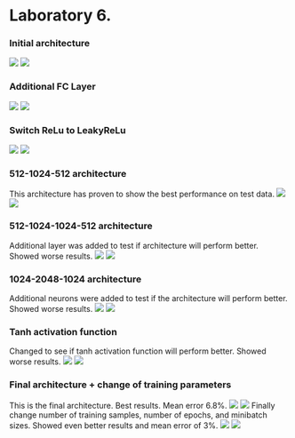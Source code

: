 # Laboratory 6.

### Initial architecture 

![](./images/17-19-58.png)
![](./images/17-20-11.png)

### Additional FC Layer

![](./images/17-21-36.png)
![](./images/17-21-48.png)

### Switch ReLu to LeakyReLu

![](./images/17-22-15.png)
![](./images/17-22-34.png)


### 512-1024-512 architecture
This architecture has proven to show the best performance on test data.
![](./images/17-06-13.png)
![](./images/17-06-28.png)

### 512-1024-1024-512 architecture
Additional layer was added to test if architecture will perform better. Showed worse results.
![](./images/17-07-16.png)
![](./images/17-07-30.png)

### 1024-2048-1024 architecture
Additional neurons were added to test if the architecture will perform better. Showed worse results.
![](./images/17-11-44.png)
![](./images/17-08-54.png)


### Tanh activation function
Changed to see if tanh activation function will perform better. Showed worse results.
![](./images/17-12-25.png)
![](./images/17-11-56.png)


### Final architecture + change of training parameters
This is the final architecture. Best results. Mean error 6.8%.
![](./images/17-38-58.png)
![](./images/17-41-39.png)
Finally change number of training samples, number of epochs, and minibatch sizes. Showed even better results and mean error of 3%.
![](./images/17-43-10.png)
![](./images/17-43-25.png)









